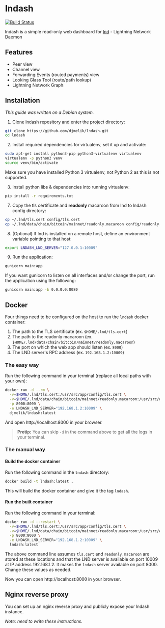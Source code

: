 # lndash

[![Build Status](https://travis-ci.org/djmelik/lndash.svg?branch=master)](https://travis-ci.org/djmelik/lndash)

lndash is a simple read-only web dashboard for [lnd](https://github.com/lightningnetwork/lnd) - Lightning Network Daemon

## Features

* Peer view
* Channel view
* Forwarding Events (routed payments) view
* Looking Glass Tool (route/path lookup)
* Lightning Network Graph

## Installation

*This guide was written on a Debian system.*

1. Clone lndash repository and enter the project directory:

```sh
git clone https://github.com/djmelik/lndash.git
cd lndash
```

2. Install required dependencies for virtualenv, set it up and activate:

```sh
sudo apt-get install python3-pip python3-virtualenv virtualenv
virtualenv -p python3 venv
source venv/bin/activate
```

Make sure you have installed Python 3 virtualenv, not Python 2 as this is not supported.

3. Install python libs & dependencies into running virtualenv:

```sh
pip install -r requirements.txt
```

7. Copy the tls certificate and **readonly** macaroon from lnd to lndash config directory:

```sh
cp ~/.lnd/tls.cert config/tls.cert
cp ~/.lnd/data/chain/bitcoin/mainnet/readonly.macaroon config/readonly.macaroon
```

8. (Optional) If lnd is installed on a remote host, define an environment variable pointing to that host:

```sh
export LNDASH_LND_SERVER="127.0.0.1:10009"
```

9. Run the application:

```sh
gunicorn main:app
```

If you want gunicorn to listen on all interfaces and/or change the port, run the application using the following:

```sh
gunicorn main:app -b 0.0.0.0:8080
```

## Docker

Four things need to be configured on the host to run the `lndash` docker container:

  1. The path to the TLS certificate (ex. `$HOME/.lnd/tls.cert`)
  1. The path to the readonly macaroon (ex. `$HOME/.lnd/data/chain/bitcoin/mainnet/readonly.macaroon`)
  1. The port on which the web app should listen (ex. `8000`)
  1. The LND server's RPC address (ex. `192.168.1.2:10009`)

### The easy way

Run the following command in your terminal (replace all local paths with your own):

```sh
docker run -d --rm \
  -v=$HOME/.lnd/tls.cert:/usr/src/app/config/tls.cert \
  -v=$HOME/.lnd/data/chain/bitcoin/mainnet/readonly.macaroon:/usr/src/app/config/readonly.macaroon \
  -p 8000:8000 \
  -e LNDASH_LND_SERVER="192.168.1.2:10009" \
  djmelik/lndash:latest
```

And open http://localhost:8000 in your browser.

> **Protip:** You can skip `-d` in the command above to get all the logs in your terminal.

### The manual way

#### Build the docker container

Run the following command in the `lndash` directory:

```sh
docker build -t lndash:latest .
```

This will build the docker container and give it the tag `lndash`.


#### Run the built container

Run the following command in your terminal:

```sh
docker run -d --restart \
  -v=$HOME/.lnd/tls.cert:/usr/src/app/config/tls.cert \
  -v=$HOME/.lnd/data/chain/bitcoin/mainnet/readonly.macaroon:/usr/src/app/config/readonly.macaroon \
  -p 8000:8000 \
  -e LNDASH_LND_SERVER="192.168.1.2:10009" \
  lndash:latest
```

The above command line assumes `tls.cert` and `readonly.macaroon` are stored at these locations and that the LND server is available on port 10009 at IP address 192.168.1.2. It makes the `lndash` server available on port 8000. Change these values as needed.

Now you can open http://localhost:8000 in your browser.

## Nginx reverse proxy

You can set up an nginx reverse proxy and publicly expose your lndash instance.

*Note: need to write these instructions.*
